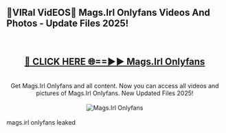 <h2>🔴VIRal VidEOS🔴 Mags.Irl Onlyfans Videos And Photos - Update Files 2025!</h2>
<br>
<div align="center">
<h2><a href="https://virallinks.top/odZfE0" rel="nofollow">🔴 CLICK HERE 🌐==►► Mags.Irl Onlyfans</a></h2>
<br>
Get Mags.Irl Onlyfans and all content. Now you can access all videos and pictures of Mags.Irl Onlyfans. New Updated Files 2025!
<br>
<br>
<a href="https://virallinks.top/odZfE0" rel="nofollow" data-target="animated-image.originalLink"><img src="https://i.imgur.com/dJHk4Zq.gif)" alt="Mags.Irl Onlyfans" style="max-width: 100%; display: inline-block;" data-target="animated-image.originalImage"></a>
</div>
<br>
mags.irl onlyfans leaked